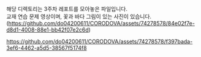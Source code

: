 해당 디렉토리는 3주차 레포트를 모아놓은 파일입니다. <br>
교재 연습 문제 영상이며,
꽃과 바다 그림이 있는 사진이 있습니다.
 (https://github.com/do04200611/CORODOVA/assets/74278578/84e02f7e-d8d1-4008-88e1-bb42f07e2c6d)


https://github.com/do04200611/CORODOVA/assets/74278578/f397bada-3ef6-4462-a5d5-38567f5174f8

